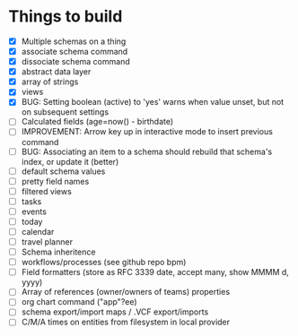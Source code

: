# Things to build

- [x] Multiple schemas on a thing
- [x] associate schema command
- [x] dissociate schema command
- [x] abstract data layer
- [x] array of strings
- [x] views
- [x] BUG: Setting boolean (active) to 'yes' warns when value unset, but not on subsequent settings
- [ ] Calculated fields (age=now() - birthdate)
- [ ] IMPROVEMENT: Arrow key up in interactive mode to insert previous command
- [ ] BUG: Associating an item to a schema should rebuild that schema's index, or update it (better)
- [ ] default schema values
- [ ] pretty field names
- [ ] filtered views
- [ ] tasks
- [ ] events
- [ ] today
- [ ] calendar
- [ ] travel planner
- [ ] Schema inheritence
- [ ] workflows/processes (see github repo bpm)
- [ ] Field formatters (store as RFC 3339 date, accept many, show MMMM d, yyyy)
- [ ] Array of references (owner/owners of teams) properties
- [ ] org chart command ("app"?ee)
- [ ] schema export/import maps / .VCF export/imports
- [ ] C/M/A times on entities from filesystem in local provider
